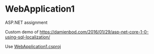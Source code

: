 # WebApplication1
ASP.NET assignment

Custom demo of https://damienbod.com/2016/01/29/asp-net-core-1-0-using-sql-localization/

Use [WebApplication1.csproj](https://github.com/2jacobtan/WebApplication1/blob/master/WebApplication1/WebApplication1.csproj)
